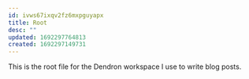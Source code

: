 ```yaml
---
id: ivws67ixqv2fz6mxpguyapx
title: Root
desc: ""
updated: 1692297764813
created: 1692297149731
---
```


This is the root file for the Dendron workspace I use to write blog posts.
